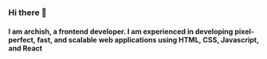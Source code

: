 ### Hi there 👋



#### I am archish, a frontend developer. I am experienced in developing pixel-perfect, fast, and scalable web applications using HTML, CSS, Javascript, and React
